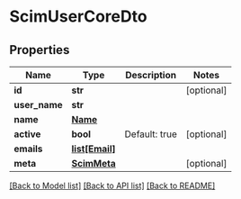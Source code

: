# ScimUserCoreDto

## Properties
Name | Type | Description | Notes
------------ | ------------- | ------------- | -------------
**id** | **str** |  | [optional] 
**user_name** | **str** |  | 
**name** | [**Name**](Name.md) |  | 
**active** | **bool** | Default: true | [optional] 
**emails** | [**list[Email]**](Email.md) |  | 
**meta** | [**ScimMeta**](ScimMeta.md) |  | [optional] 

[[Back to Model list]](../README.md#documentation-for-models) [[Back to API list]](../README.md#documentation-for-api-endpoints) [[Back to README]](../README.md)


